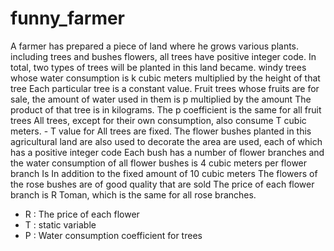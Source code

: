# funny_farmer
A farmer has prepared a piece of land where he grows various plants. including trees and bushes
flowers, all trees have positive integer code. In total, two types of trees will be planted in this land
became. windy trees whose water consumption is k cubic meters multiplied by the height of that tree
Each particular tree is a constant value.
Fruit trees whose fruits are for sale, the amount of water used in them is p multiplied by the amount
The product of that tree is in kilograms.
The p coefficient is the same for all fruit trees
All trees, except for their own consumption, also consume T cubic meters. - T value for
All trees are fixed. The flower bushes planted in this agricultural land are also used to decorate the area
are used, each of which has a positive integer code
Each bush has a number of flower branches and the water consumption of all flower bushes is 4 cubic meters per flower branch
Is
In addition to the fixed amount of 10 cubic meters
The flowers of the rose bushes are of good quality that are sold
The price of each flower branch is R Toman, which is the same for all rose branches.

- R : The price of each flower
- T : static variable
- P : Water consumption coefficient for trees

